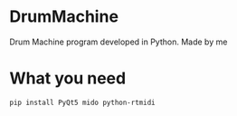 # DrumMachine

Drum Machine program developed in Python. Made by me

# What you need

```
pip install PyQt5 mido python-rtmidi
```
